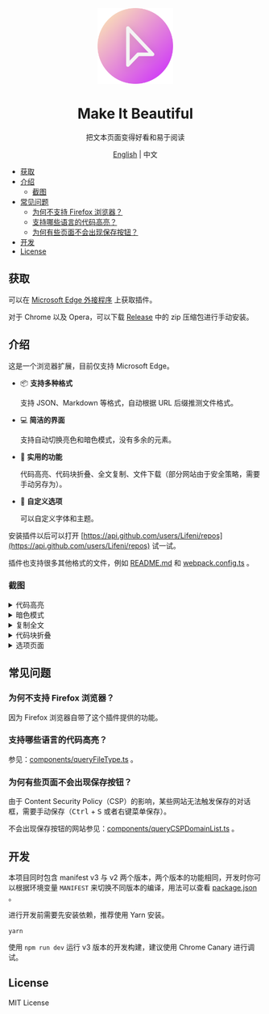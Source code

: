 <p align="center">
  <img width="150px" alt="Logo" src="assets/images/logo.svg" />
</p>

<h1 align="center">Make It Beautiful</h1>
<p align="center">把文本页面变得好看和易于阅读</p>
<p align="center"><a href="README.md">English</a> | 中文</p>

- [获取](#获取)
- [介绍](#介绍)
  - [截图](#截图)
- [常见问题](#常见问题)
  - [为何不支持 Firefox 浏览器？](#为何不支持-firefox-浏览器)
  - [支持哪些语言的代码高亮？](#支持哪些语言的代码高亮)
  - [为何有些页面不会出现保存按钮？](#为何有些页面不会出现保存按钮)
- [开发](#开发)
- [License](#license)

## 获取

可以在 [Microsoft Edge 外接程序](https://microsoftedge.microsoft.com/addons/detail/make-it-beautiful/jjgkadobhgomjcppaojffnlooknkkodd) 上获取插件。

对于 Chrome 以及 Opera，可以下载 [Release](https://github.com/Lifeni/make-it-beautiful/releases) 中的 zip 压缩包进行手动安装。

## 介绍

这是一个浏览器扩展，目前仅支持 Microsoft Edge。

- 📦 **支持多种格式**

  支持 JSON、Markdown 等格式，自动根据 URL 后缀推测文件格式。

- 💻 **简洁的界面**

  支持自动切换亮色和暗色模式，没有多余的元素。

- 💾 **实用的功能**

  代码高亮、代码块折叠、全文复制、文件下载（部分网站由于安全策略，需要手动另存为）。

- 🎨 **自定义选项**

  可以自定义字体和主题。

安装插件以后可以打开 [https://api.github.com/users/Lifeni/repos](https://api.github.com/users/Lifeni/repos) 试一试。

插件也支持很多其他格式的文件，例如 [README.md](https://raw.githubusercontent.com/Lifeni/make-it-beautiful/master/README.md) 和 [webpack.config.ts](https://raw.githubusercontent.com/Lifeni/make-it-beautiful/master/webpack.config.ts) 。

### 截图

<details>
  <summary>代码高亮</summary>

![代码高亮](docs/light.webp)

</details>

<details>
  <summary>暗色模式</summary>

![暗色模式](docs/dark.webp)

</details>

<details>
  <summary>复制全文</summary>

![复制全文](docs/copy.webp)

</details>

<details>
  <summary>代码块折叠</summary>

![代码块折叠](docs/fold.webp)

</details>

<details>
  <summary>选项页面</summary>

![选项页面](docs/options.webp)

</details>

## 常见问题

### 为何不支持 Firefox 浏览器？

因为 Firefox 浏览器自带了这个插件提供的功能。

### 支持哪些语言的代码高亮？

参见：[components/queryFileType.ts](components/queryFileType.ts) 。

### 为何有些页面不会出现保存按钮？

由于 Content Security Policy（CSP）的影响，某些网站无法触发保存的对话框，需要手动保存（<kbd>Ctrl</kbd> + <kbd>S</kbd> 或者右键菜单保存）。

不会出现保存按钮的网站参见：[components/queryCSPDomainList.ts](components/queryCSPDomainList.ts) 。

## 开发

本项目同时包含 manifest v3 与 v2 两个版本，两个版本的功能相同，开发时你可以根据环境变量 `MANIFEST` 来切换不同版本的编译，用法可以查看 [package.json](./package.json) 。

进行开发前需要先安装依赖，推荐使用 Yarn 安装。

```shell
yarn
```

使用 `npm run dev` 运行 v3 版本的开发构建，建议使用 Chrome Canary 进行调试。

## License

MIT License
